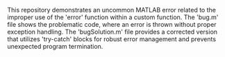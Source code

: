 This repository demonstrates an uncommon MATLAB error related to the improper use of the 'error' function within a custom function. The 'bug.m' file shows the problematic code, where an error is thrown without proper exception handling.  The 'bugSolution.m' file provides a corrected version that utilizes 'try-catch' blocks for robust error management and prevents unexpected program termination.